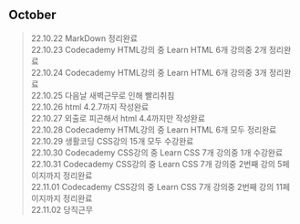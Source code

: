 ## October <br/>
> 22.10.22 MarkDown 정리완료<br/>
> 22.10.23 Codecademy HTML강의 중 Learn HTML 6개 강의중 2개 정리완료<br/>
> 22.10.24 Codecademy HTML강의 중 Learn HTML 6개 강의중 3개 정리완료<br/>
> 22.10.25 다음날 새벽근무로 인해 빨리취침<br/>
> 22.10.26 html 4.2.7까지 작성완료<br/>
> 22.10.27 외출로 피곤해서 html 4.4까지만 작성완료<br/>
> 22.10.28 Codecademy HTML강의 중 Learn HTML 6개 모두 정리완료<br/>
> 22.10.29 생활코딩 CSS강의 15개 모두 수강완료<br/>
> 22.10.30 Codecademy CSS강의 중 Learn CSS 7개 강의중 1개 수강완료<br/>
> 22.10.31 Codecademy CSS강의 중 Learn CSS 7개 강의중 2번째 강의 5페이지까지 정리완료<br/>
> 22.11.01 Codecademy CSS강의 중 Learn CSS 7개 강의중 2번째 강의 11페이지까지 정리완료<br/>
> 22.11.02 당직근무<br/>
